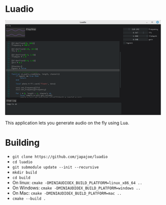 # Luadio

![Luadio](./examples/Luadio.png)

This application lets you generate audio on the fly using Lua.

# Building
- `git clone https://github.com/japajoe/luadio`
- `cd luadio`
- `git submodule update --init --recursive`
- `mkdir build`
- `cd build`
- On linux: `cmake -DMINIAUDIOEX_BUILD_PLATFORM=linux_x86_64 ..`
- On Windows: `cmake -DMINIAUDIOEX_BUILD_PLATFORM=windows ..`
- On Mac: `cmake -DMINIAUDIOEX_BUILD_PLATFORM=mac ..`
- `cmake --build .`
